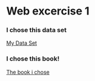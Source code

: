 # Web excercise 1
### I chose this data set
<a href="https://datahub.io/core/covid-19"> My Data Set </a>
### I chose this book!
<a href="https://cran.r-project.org/doc/contrib/Zhao_R_and_data_mining.pdf"> The book i chose </a>
